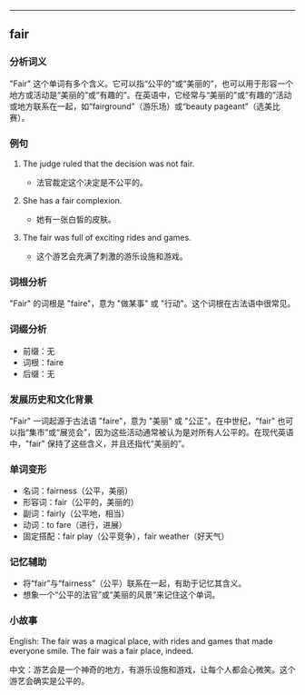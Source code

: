 
---------------
## fair
### 分析词义
"Fair" 这个单词有多个含义。它可以指“公平的”或“美丽的”，也可以用于形容一个地方或活动是“美丽的”或“有趣的”。在英语中，它经常与“美丽的”或“有趣的”活动或地方联系在一起，如“fairground”（游乐场）或“beauty pageant”（选美比赛）。

### 例句
1. The judge ruled that the decision was not fair.
   - 法官裁定这个决定是不公平的。

2. She has a fair complexion.
   - 她有一张白皙的皮肤。

3. The fair was full of exciting rides and games.
   - 这个游艺会充满了刺激的游乐设施和游戏。

### 词根分析
"Fair" 的词根是 "faire"，意为 "做某事" 或 "行动"。这个词根在古法语中很常见。

### 词缀分析
- 前缀：无
- 词根：faire
- 后缀：无

### 发展历史和文化背景
"Fair" 一词起源于古法语 "faire"，意为 "美丽" 或 "公正"。在中世纪，"fair" 也可以指“集市”或“展览会”，因为这些活动通常被认为是对所有人公平的。在现代英语中，"fair" 保持了这些含义，并且还指代“美丽的”。

### 单词变形
- 名词：fairness（公平，美丽）
- 形容词：fair（公平的，美丽的）
- 副词：fairly（公平地，相当）
- 动词：to fare（进行，进展）
- 固定搭配：fair play（公平竞争），fair weather（好天气）

### 记忆辅助
- 将“fair”与“fairness”（公平）联系在一起，有助于记忆其含义。
- 想象一个“公平的法官”或“美丽的风景”来记住这个单词。

### 小故事
English: The fair was a magical place, with rides and games that made everyone smile. The fair was a fair place, indeed.

中文：游艺会是一个神奇的地方，有游乐设施和游戏，让每个人都会心微笑。这个游艺会确实是公平的。

